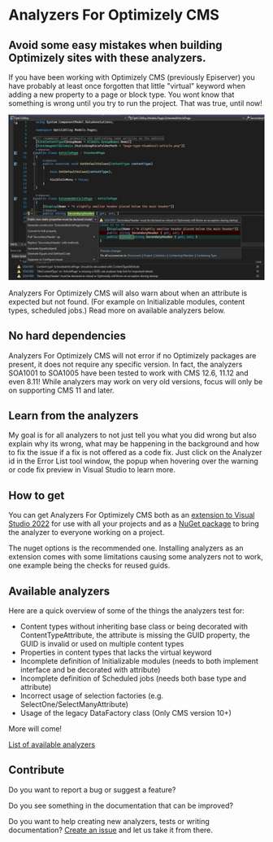 # Analyzers For Optimizely CMS

## Avoid some easy mistakes when building Optimizely sites with these analyzers.

If you have been working with Optimizely CMS (previously Episerver) you have
probably at least once forgotten that little "virtual" keyword when adding a new property
to a page or block type. You wont know that something is wrong until you try to
run the project. That was true, until now!

![Example of analyzer warnings and a codefix preview](https://github.com/Stekeblad/stekeblad.optimizely.analyzers/blob/master/doc/images/ExampleWarnings.jpg)

Analyzers For Optimizely CMS will also warn about when an attribute
is expected but not found. (For example on Initializable modules, content types, scheduled jobs.)
Read more on available analyzers below.

## No hard dependencies

Analyzers For Optimizely CMS will not error if no Optimizely packages are
present, it does not require any specific version.
In fact, the analyzers SOA1001 to SOA1005 have been tested to work
with CMS 12.6, 11.12 and even 8.11! While analyzers may work on very old versions,
focus will only be on supporting CMS 11 and later.

## Learn from the analyzers

My goal is for all analyzers to not just tell you what you did wrong but also
explain why its wrong, what may be happening in the background and how to fix
the issue if a fix is not offered as a code fix. Just click on the Analyzer id in the Error List
tool window, the popup when hovering over the warning or code fix preview in Visual Studio to learn more.

## How to get

You can get Analyzers For Optimizely CMS both as an
[extension to Visual Studio 2022](https://marketplace.visualstudio.com/items?itemName=Stekeblad.optianalyzers)
for use with all your projects and as a
[NuGet package](https://nuget.optimizely.com/package/?id=Stekeblad.Optimizely.Analyzers)
to bring the analyzer to everyone working on a project.

The nuget options is the recommended one. Installing analyzers as an extension comes
with some limitations causing some analyzers not to work,
one example being the checks for reused guids.

## Available analyzers

Here are a quick overview of some of the things the analyzers test for:

- Content types without inheriting base class or
being decorated with ContentTypeAttribute, the attribute is missing
the GUID property, the GUID is invalid or used on multiple content types
- Properties in content types that lacks the virtual keyword
- Incomplete definition of Initializable modules
(needs to both implement interface and be decorated with attribute)
- Incomplete definition of Scheduled jobs (needs both base type and attribute)
- Incorrect usage of selection factories (e.g. SelectOne/SelectManyAttribute)
- Usage of the legacy DataFactory class (Only CMS version 10+)

More will come!

[List of available analyzers](https://github.com/Stekeblad/stekeblad.optimizely.analyzers/blob/master/src/Analyzers/AnalyzerReleases.Shipped.md)

## Contribute

Do you want to report a bug or suggest a feature?

Do you see something in the documentation that can be improved?

Do you want to help creating new analyzers, tests or writing documentation?
[Create an issue](https://github.com/Stekeblad/stekeblad.optimizely.analyzers/issues/new/choose)
and let us take it from there.
